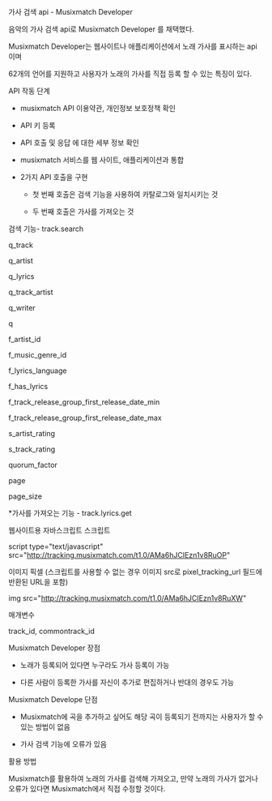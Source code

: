 ﻿가사 검색 api - Musixmatch Developer

음악의 가사 검색 api로 Musixmatch Developer 를 채택했다.

Musixmatch Developer는 웹사이트나 애플리케이션에서 노래 가사를 표시하는 api이며

62개의 언어를 지원하고 사용자가 노래의 가사를 직접 등록 할 수 있는 특징이 있다. 



API 작동 단계

- musixmatch API 이용약관, 개인정보 보호정책 확인

- API 키 등록

- API 호출 및 응답 에 대한 세부 정보 확인

-  musixmatch 서비스를 웹 사이트, 애플리케이션과 통합 

- 2가지 API 호출을 구현

  - 첫 번째 호출은 검색 기능을 사용하여 카탈로그와 일치시키는 것

  - 두 번째 호출은 가사를 가져오는 것

    

검색 기능- track.search

q\_track

q\_artist

q\_lyrics

q\_track\_artist

q\_writer

q

f\_artist\_id

f\_music\_genre\_id

f\_lyrics\_language

f\_has\_lyrics

f\_track\_release\_group\_first\_release\_date\_min

f\_track\_release\_group\_first\_release\_date\_max

s\_artist\_rating

s\_track\_rating

quorum\_factor

page

page\_size



\*가사를 가져오는 기능 - track.lyrics.get 

웹사이트용 자바스크립트 스크립트

script type="text/javascript" src="http://tracking.musixmatch.com/t1.0/AMa6hJCIEzn1v8RuOP"



이미지 픽셀 (스크립트를 사용할 수 없는 경우 이미지 src로 pixel\_tracking\_url 필드에 반환된 URL을 포함)

img src="http://tracking.musixmatch.com/t1.0/AMa6hJCIEzn1v8RuXW"



매개변수

track\_id, commontrack\_id



Musixmatch Developer 장점

- 노래가 등록되어 있다면 누구라도 가사 등록이 가능

- 다른 사람이 등록한 가사를 자신이 추가로 편집하거나 반대의 경우도 가능



Musixmatch Develope 단점 

- Musixmatch에 곡을 추가하고 싶어도 해당 곡이 등록되기 전까지는 사용자가 할 수 있는 방법이 없음

- 가사 검색 기능에 오류가 있음

  

활용 방법

Musixmatch를 활용하여 노래의 가사를 검색해 가져오고, 만약 노래의 가사가 없거나 오류가 있다면 Musixmatch에서 직접 수정할 것이다.





